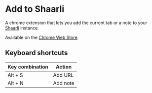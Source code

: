 # Add to Shaarli

A chrome extension that lets you add the current tab or a note to your [Shaarli](https://github.com/shaarli/Shaarli) instance.

Available on the [Chrome Web Store](https://chrome.google.com/webstore/detail/add-to-shaarli/jhfblapoehcfajokolimghdfmeeakbee).

## Keyboard shortcuts

| Key combination | Action   |
| --------------- | -------- |
| Alt + S         | Add URL  |
| Alt + N         | Add note |
